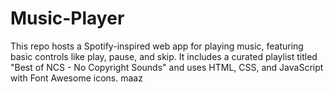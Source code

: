 # Music-Player
This repo hosts a Spotify-inspired web app for playing music, featuring basic controls like play, pause, and skip. It includes a curated playlist titled "Best of NCS - No Copyright Sounds" and uses HTML, CSS, and JavaScript with Font Awesome icons. 
maaz
